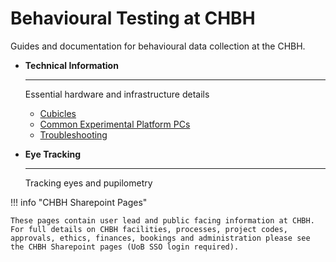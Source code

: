 # Behavioural Testing at CHBH

Guides and documentation for behavioural data collection at the CHBH.

<div class="grid cards" markdown>

- **Technical Information**

    ---

    Essential hardware and infrastructure details

    - [Cubicles](technical/cubicles.md)
    - [Common Experimental Platform PCs](technical/cep.md)
    - [Troubleshooting](technical/troubleshooting.md)

- **Eye Tracking**

    ---

    Tracking eyes and pupilometry

</div>

!!! info "CHBH Sharepoint Pages"

    These pages contain user lead and public facing information at CHBH. For full details on CHBH facilities, processes, project codes, approvals, ethics, finances, bookings and administration please see the CHBH Sharepoint pages (UoB SSO login required).
